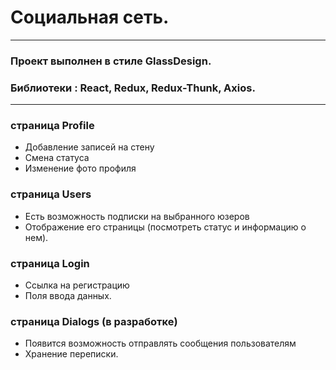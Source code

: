 # Социальная сеть.

****
### Проект выполнен в стиле GlassDesign.

### Библиотеки : React, Redux, Redux-Thunk, Axios.
****
### страница Profile
- Добавление записей на стену
- Смена статуса
- Изменение фото профиля

### страница Users
- Есть возможность подписки на выбранного юзеров
- Отображение его страницы (посмотреть статус и информацию о нем).

### страница Login
- Ссылка на регистрацию
- Поля ввода данных.

### страница Dialogs (в разработке)
- Появится возможность отправлять сообщения пользователям
- Хранение переписки.
